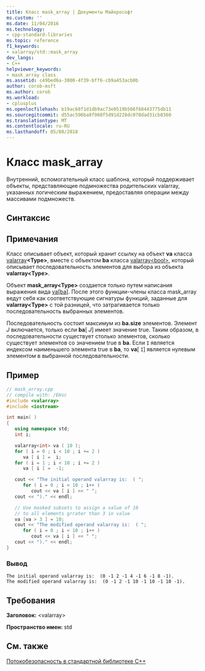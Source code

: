 ```yaml
---
title: Класс mask_array | Документы Майкрософт
ms.custom: ''
ms.date: 11/04/2016
ms.technology:
- cpp-standard-libraries
ms.topic: reference
f1_keywords:
- valarray/std::mask_array
dev_langs:
- C++
helpviewer_keywords:
- mask_array class
ms.assetid: c49bed6a-3000-4f39-bff6-cb9a453acb0b
author: corob-msft
ms.author: corob
ms.workload:
- cplusplus
ms.openlocfilehash: b19ac68f1d1db9ac73e0519b566f68443775db11
ms.sourcegitcommit: d55ac596ba8f908f5d91d228dc070dad31cb8360
ms.translationtype: MT
ms.contentlocale: ru-RU
ms.lasthandoff: 05/08/2018
---
```

# <a name="maskarray-class"></a>Класс mask_array

Внутренний, вспомогательный класс шаблона, который поддерживает объекты, представляющие подмножества родительских valarray, указанных логическим выражением, предоставляя операции между массивами подмножеств.

## <a name="syntax"></a>Синтаксис

## <a name="remarks"></a>Примечания

Класс описывает объект, который хранит ссылку на объект **va** класса [valarray](../standard-library/valarray-class.md)**\<Type>**, вместе с объектом **ba** класса [valarray\<bool>](../standard-library/valarray-bool-class.md), который описывает последовательность элементов для выбора из объекта **valarray\<Type>**.

Объект **mask_array\<Type>** создается только путем написания выражения вида [va&#91;ba&#93;](../standard-library/valarray-class.md#op_at). После этого функции-члены класса mask_array ведут себя как соответствующие сигнатуры функций, заданные для **valarray\<Type>** с той разницей, что затрагивается только последовательность выбранных элементов.

Последовательность состоит максимум из **ba.size** элементов. Элемент *J* включается, только если **ba**[ *J*] имеет значение true. Таким образом, в последовательности существует столько элементов, сколько существует элементов со значением true в **ba**. Если `I` является индексом наименьшего элемента true в **ba**, то **va**[ `I`] является нулевым элементом в выбранной последовательности.

## <a name="example"></a>Пример

```cpp
// mask_array.cpp
// compile with: /EHsc
#include <valarray>
#include <iostream>

int main( )
{
   using namespace std;
   int i;

   valarray<int> va ( 10 );
   for ( i = 0 ; i < 10 ; i += 2 )
      va [ i ] =  i;
   for ( i = 1 ; i < 10 ; i += 2 )
      va [ i ] =  -1;

   cout << "The initial operand valarray is:  ( ";
      for ( i = 0 ; i < 10 ; i++ )
         cout << va [ i ] << " ";
   cout << ")." << endl;

   // Use masked subsets to assign a value of 10
   // to all elements grrater than 3 in value
   va [va > 3 ] = 10;
   cout << "The modified operand valarray is:  ( ";
      for ( i = 0 ; i < 10 ; i++ )
         cout << va [ i ] << " ";
   cout << ")." << endl;
}
```

### <a name="output"></a>Вывод

```Output
The initial operand valarray is:  (0 -1 2 -1 4 -1 6 -1 8 -1).
The modified operand valarray is:  (0 -1 2 -1 10 -1 10 -1 10 -1).
```

## <a name="requirements"></a>Требования

**Заголовок:** \<valarray>

**Пространство имен:** std

## <a name="see-also"></a>См. также

[Потокобезопасность в стандартной библиотеке C++](../standard-library/thread-safety-in-the-cpp-standard-library.md)<br/>
